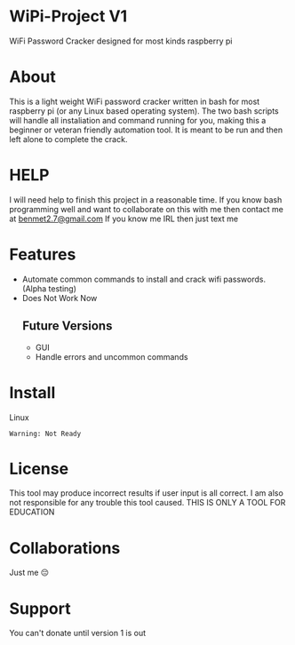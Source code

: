 # WiPi-Project V1
WiFi Password Cracker designed for most kinds raspberry pi

# About
This is a light weight WiFi password cracker written in bash for most raspberry pi (or any Linux based operating system). The two bash scripts will handle all instaliation and command running for you, making this a beginner or veteran friendly automation tool. It is meant to be run and then left alone to complete the crack.

# HELP
I will need help to finish this project in a reasonable time. If you know bash programming well and want to collaborate on this with me then contact me at benmet2.7@gmail.com
If you know me IRL then just text me

# Features
* Automate common commands to install and crack wifi passwords. (Alpha testing)
* Does Not Work Now
  ## Future Versions
  * GUI
  * Handle errors and uncommon commands

# Install
Linux
```
Warning: Not Ready
```

# License
This tool may produce incorrect results if user input is all correct. I am also not responsible for any trouble this tool caused. THIS IS ONLY A TOOL FOR EDUCATION

# Collaborations 
Just me 😔

# Support
You can't donate until version 1 is out
